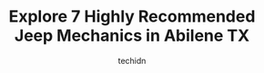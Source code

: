 ---
layout: ampstory
image: https://images.unsplash.com/photo-1619844175408-c05947985e2d?ixlib=rb-4.0.3&ixid=MnwxMjA3fDB8MHxwaG90by1wYWdlfHx8fGVufDB8fHx8&auto=format&fit=crop&w=640&h=853&q=80
author: techidn
featured: false
description: If youre in need of trustworthy and skilled Jeep Mechanic in Abilene TX, USA, youll be pleased to discover the 7 best Jeep Mechanic in town. Their expertise and commitment to customer sati
title: Explore 7 Highly Recommended Jeep Mechanics in Abilene TX
cover:
   title: Explore 7 Highly Recommended Jeep Mechanics in Abilene TX
   subtitle: Rickpate
   background: https://images.unsplash.com/photo-1619844175408-c05947985e2d?ixlib=rb-4.0.3&ixid=MnwxMjA3fDB8MHxwaG90by1wYWdlfHx8fGVufDB8fHx8&auto=format&fit=crop&w=640&h=853&q=80

pages: 
 - layout: thirds
   top: <h1>#1 Pittmans Garage</h1>
   bottom: "<p>What an awesome experience! Made a reservation, brought my two cars in for some Suspension work on my Lincoln MKT and some Electrical work on my Honda Pilot. Not having l</p>"
   background: https://www.knot35.com/toplist/wp-content/uploads/2023/06/best-jeep-mechanic-1-in-abilene-tx-1685833189.jpeg
   backgroundblur: true
 - layout: thirds
   top: <h1>#2 Perry Automotive</h1>
   bottom: "<p>409 N Treadaway Blvd, Abilene, TX 79601, United States</p>"
   background: https://www.knot35.com/toplist/wp-content/uploads/2023/06/best-jeep-mechanic-2-in-abilene-tx-1685833189.jpeg
   cta:
      link: https://www.knot35.com/toplist/explore-7-highly-recommended-jeep-mechanics-in-abilene-tx/
      text: Explore 7 Highly Recommended Jeep Mechanics in Abilene TX
 - layout: thirds
   top: <h1>#3 Royce Brooks Garage</h1>
   bottom: "<p>809 Oak St, Abilene, TX 79602, United States</p>"
   background: https://www.knot35.com/toplist/wp-content/uploads/2023/06/best-jeep-mechanic-3-in-abilene-tx-1685833190.png
   cta:
      link: https://www.knot35.com/toplist/explore-7-highly-recommended-jeep-mechanics-in-abilene-tx/
      text: Explore 7 Highly Recommended Jeep Mechanics in Abilene TX
 - layout: thirds
   top: <h1>#4 The CAR Guys</h1>
   bottom: "<p>2301 S Willis St, Abilene, TX 79605, United States</p>"
   background: https://images.unsplash.com/photo-1608501821300-4f99e58bba77?ixlib=rb-4.0.3&ixid=MnwxMjA3fDB8MHxwaG90by1wYWdlfHx8fGVufDB8fHx8&auto=format&fit=crop&w=640&h=853&q=80
   cta:
      link: https://www.knot35.com/toplist/explore-7-highly-recommended-jeep-mechanics-in-abilene-tx/
      text: Explore 7 Highly Recommended Jeep Mechanics in Abilene TX
 - layout: thirds
   top: <h1>#5 Outlaw Automotive</h1>
   bottom: "<p>5201 N 1st St, Abilene, TX 79603, United States</p>"
   background: https://images.unsplash.com/photo-1553949345-eb786bb3f7ba?ixlib=rb-4.0.3&ixid=MnwxMjA3fDB8MHxwaG90by1wYWdlfHx8fGVufDB8fHx8&auto=format&fit=crop&w=640&h=853&q=80
   cta:
      link: https://www.knot35.com/toplist/explore-7-highly-recommended-jeep-mechanics-in-abilene-tx/
      text: Explore 7 Highly Recommended Jeep Mechanics in Abilene TX
 - layout: thirds
   top: <h1>#6 My Mechanic of Abilene</h1>
   bottom: "<p>3945 S 1st St, Abilene, TX 79605, United States</p>"
   background: https://plus.unsplash.com/premium_photo-1664640458616-3c74f8cb4589?ixlib=rb-4.0.3&ixid=MnwxMjA3fDB8MHxwaG90by1wYWdlfHx8fGVufDB8fHx8&auto=format&fit=crop&w=640&h=853&q=80
   cta:
      link: https://www.knot35.com/toplist/explore-7-highly-recommended-jeep-mechanics-in-abilene-tx/
      text: Explore 7 Highly Recommended Jeep Mechanics in Abilene TX
 - layout: thirds
   top: <h1>#7 Vernon & Fletcher Automotive Repair</h1>
   bottom: "<p>1396 Tracy Lynn St, Abilene, TX 79601, United States</p>"
   background: https://images.unsplash.com/photo-1496096265110-f83ad7f96608?ixlib=rb-4.0.3&ixid=MnwxMjA3fDB8MHxwaG90by1wYWdlfHx8fGVufDB8fHx8&auto=format&fit=crop&w=640&h=853&q=80
   cta:
      link: https://www.knot35.com/toplist/explore-7-highly-recommended-jeep-mechanics-in-abilene-tx/
      text: Explore 7 Highly Recommended Jeep Mechanics in Abilene TX
 - layout: thirds
   middle: Continue reading...
   background: https://images.unsplash.com/photo-1574169208507-84376144848b?ixlib=rb-4.0.3&ixid=MnwxMjA3fDB8MHxwaG90by1wYWdlfHx8fGVufDB8fHx8&auto=format&fit=crop&w=640&h=853&q=80
   cta:
      link: https://www.knot35.com/toplist/explore-7-highly-recommended-jeep-mechanics-in-abilene-tx/
      text: Explore 7 Highly Recommended Jeep Mechanics in Abilene TX
      
---